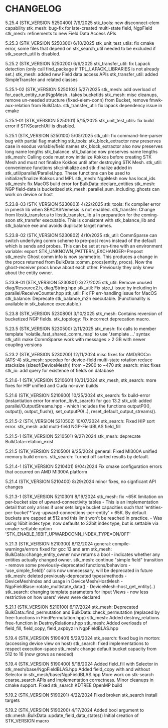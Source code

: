 # CHANGELOG

5.25.4 (STK_VERSION 5250400) 7/9/2025
  stk_tools: new disconnect-elem capability
  stk_mesh: bug-fix for late-created multi-state field, NgpField
  stk_mesh: refinements to new Field Data Access APIs

5.25.3 (STK_VERSION 5250300) 6/10/2025
  stk_unit_test_utils: fix cmake error, some files that depend on
                      stk_search_util needed to be excluded
                      if stk_search_util is disabled.

5.25.2 (STK_VERSION 5250200) 6/6/2025
  stk_transfer_util: fix Lapack detection (only call find_package
                     if TPL_LAPACK_LIBRARIES is not already set.)
  stk_mesh: added new Field data access APIs
  stk_transfer_util: added SimpleTransfer and related classes

5.25.1-02 (STK_VERSION 5250102) 5/27/2025
  stk_mesh: add overload of for_each_entity_run(NgpMesh.. takes bucketIds
  stk_mesh: misc cleanups, remove un-needed structure (fixed-elem-conn)
            from Bucket, remove fmwk-aux-relation from BulkData.
  stk_transfer_util: fix lapack dependency issue in cmake

5.25.1-01 (STK_VERSION 5250101) 5/15/2025
  stk_unit_test_utils: fix build error if STKSearchUtil is disabled.

5.25.1 (STK_VERSION 5250100) 5/05/2025
  stk_util: fix command-line-parser bug with partial flag matching
  stk_tools: stk_block_extractor now preserves case in exodus variable/field names
             stk_block_extractor also now preserves long name lengths
  stk_balance: stk_balance now preserves name lengths
  stk_mesh: Calling code must now initialize Kokkos before creating STK Mesh
            and must not finalize Kokkos until after destroying STK Mesh.
  stk_util: convenience functions stk::initialize and stk::finalize added
            in stk_util/parallel/Parallel.hpp. These functions can be used to
            initialize/finalize Kokkos and MPI.
  stk_mesh: NgpMesh now has local_ids
  stk_mesh: fix MacOS build error for BulkData::declare_entities
  stk_mesh: NGP field-data is bucketized
  stk_mesh: parallel_sum_including_ghosts can work on device or host

5.23.8-03 (STK_VERSION 5230803) 4/22/2025
  stk_tools: fix compiler error in pmesh lib when SEACASNemesis
             is not enabled.
  stk_transfer: Change from libstk_transfer.a to libstk_transfer_lib.a
                In preparation for the coming-soon stk_transfer executable.
                This is consistent with stk_balance_lib and stk_balance exe
                and avoids duplicate target names.

5.23.8-02 (STK_VERSION 5230802) 4/10/2025
  stk_util: CommSparse can switch underlying comm scheme to pre-post recvs
            instead of the default which is sends and probes. This can be
            set at run-time with an environment variable:
                export STK_UNKNOWN_PATTERN_EXCHANGER=Prepost
  stk_mesh: Ghost comm info is now symmetric. This produces a change in
            the procs returned from BulkData::comm_procs(entity, procs). Now
            the ghost-receiver procs know about each other. Previously they
            only knew about the entity owner.

5.23.8-01 (STK_VERSION 5230801) 3/27/2025
  stk_util: Remove unused diag/Resource2.h, diag/String.hpp
  stk_util: Fix size_t issue by including <cstddef> in parallel/ReceiveCounter.hpp
  stk_util: Fix FP err-handling issue for MacOS
  stk_balance: Deprecate stk_balance_m2n executable. (Functionality is available
               in stk_balance executable.)

5.23.8 (STK_VERSION 5230800) 3/10/2025
  stk_mesh: Contains reversion of bucketized NGP fields.
  stk_topology: Fix incorrect deprecation macro.

5.23.5 (STK_VERSION 5230500) 2/11/2025
  stk_mesh: fix calls to member template 'volatile_fast_shared_comm_map' to use '.template ...' syntax
  stk_util: make CommSparse work with messages > 2 GB with newer coupling versions

5.23.2 (STK_VERSION 5230200) 12/11/2024
  misc fixes for AMD/ROCm (ATS-4)
  stk_mesh: speedup for device-field multi-state rotation
            reduce stacksize (sizeof(DeviceMesh)) from ~2900 to ~470
  stk_search: misc fixes
  stk_io: add query for existence of fields on database

5.21.6-1 (STK_VERSION 5210601) 10/31/2024
  stk_mesh, stk_search: more fixes for HIP unified and Cuda no-uvm builds

5.21.6 (STK_VERSION 5210600) 10/25/2024
  stk_search: fix build-error (instantiation error for morton_lbvh_search) for gcc 13.2
  stk_util: added parallel/OutputStreams.hpp
    - which includes the functions outputP0(), output(), output_flush(), set_outputP0(..), reset_default_output_streams().

5.21.5-2 (STK_VERSION 5210502) 10/07/2024
  stk_search: Fixed HIP sort error.
  stk_mesh: add multi-field NGP-FieldBLAS field_fill

5.21.5-1 (STK_VERSION 5210501) 9/27/2024
  stk_mesh: deprecate BulkData::relation_exist

5.21.5 (STK_VERSION 5210500) 9/25/2024
   general: Fixed MI300A unified memory build errors.
   stk_search: Turned off sorted results by default.

5.21.4-1 (STK_VERSION 5210401) 9/04/2024
   Fix cmake configuration errors that occurred on AMD MI300A platform

5.21.4 (STK_VERSION 5210400) 8/29/2024
   minor fixes, no signficant API changes

5.21.3-1 (STK_VERSION 5210301) 8/19/2024
   stk_mesh: fix ~65K limitation on per-bucket size of upward-connectivity tables
    - This is an implementation detail that only arises if user sets large bucket
      capacities such that 'entities-per-bucket'*'avg-upward-connections-per-entity' > 65K.
      By default buckets are capped at 512 and this limit won't be reached in practice.
      - Was using 16bit index type, now defaults to 32bit index type, but is settable
        via cmake-settable option 'STK_ENABLE_16BIT_UPWARDCONN_INDEX_TYPE=ON/OFF'

5.21.3 (STK_VERSION 5210300) 8/12/2024
   general: compile-warnings/errors fixed for gcc 12 and arm
   stk_mesh: BulkData::change_entity_owner now returns a bool
    - indicates whether any entities actually changed owner.
   stk_mesh: continue "simple field" transition
    - remove some previously-deprecated functions/behaviors
    - 'use_simple_field()' calls now unnecessary, will be deprecated in future
   stk_mesh: deleted previously-deprecated types/methods
    - DeviceMeshIndex and usage in DeviceMesh/HostMesh
    - NgpFieldBase::rotate_multistate_data()
    - DeviceMesh::host_get_entity(..)
   stk_search: changing template parameters for input Views
    - now less restrictive on how users' views were declared

5.21.1 (STK_VERSION 5210100) 6/17/2024
   stk_mesh: Deprecated BulkData::find_permutation and BulkData::check_permutation
             (replaced by free-functions in FindPermutation.hpp)
   stk_mesh: Added destroy_relations free-function in DestroyRelations.hpp
   stk_mesh: Added overloads of field_fill, field_copy, field_axpbyz in NgpFieldBLAS.hpp

5.19.4 (STK_VERSION 5190401) 5/29/2024
   stk_search: fixed bug in morton: (accessing device view on host)
   stk_search: fixed implementations to respect execution-space
   stk_mesh: change default bucket capacity from 512 to 16 (now grows as needed)

5.19.4 (STK_VERSION 5190400) 5/18/2024
   Added field_fill with Selector in stk_mesh/base/NgpFieldBLAS.hpp
   Added field_copy with and without Selector in stk_mesh/base/NgpFieldBLAS.hpp
   More work on stk-search coarse_search APIs and implementation correctness.
   Minor cleanups in cmake support.
   Fixed stk_search KDTREE OpenMP build

5.19.2 (STK_VERSION 5190201) 4/22/2024
   Fixed broken stk_search install targets

5.19.2 (STK_VERSION 5190200) 4/17/2024
   Added bool argument to stk::mesh::BulkData::update_field_data_states()
   Initial creation of STK_VERSION macro

